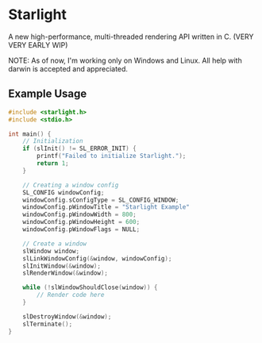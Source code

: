 # Starlight
A new high-performance, multi-threaded rendering API written in C. (VERY VERY EARLY WIP)

NOTE: As of now, I'm working only on Windows and Linux. All help with darwin is accepted and appreciated.

## Example Usage
```c
#include <starlight.h>
#include <stdio.h>

int main() {
    // Initialization
    if (slInit() != SL_ERROR_INIT) {
        printf("Failed to initialize Starlight.");
        return 1;
    }

    // Creating a window config
    SL_CONFIG windowConfig;
    windowConfig.sConfigType = SL_CONFIG_WINDOW;
    windowConfig.pWindowTitle = "Starlight Example"
    windowConfig.pWindowWidth = 800;
    windowConfig.pWindowHeight = 600;
    windowConfig.pWindowFlags = NULL;

    // Create a window
    slWindow window;
    slLinkWindowConfig(&window, windowConfig);
    slInitWindow(&window);
    slRenderWindow(&window);

    while (!slWindowShouldClose(window)) {
        // Render code here
    }

    slDestroyWindow(&window);
    slTerminate();
}
```
